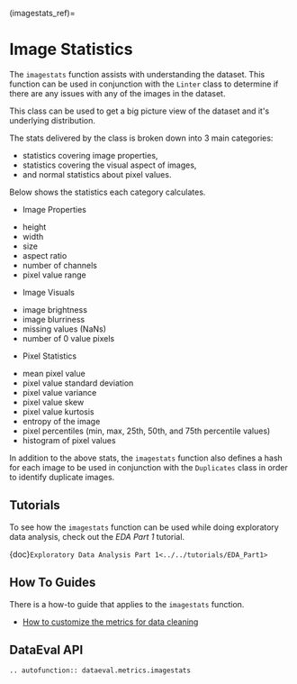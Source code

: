 (imagestats_ref)=
# Image Statistics

The `imagestats` function assists with understanding the dataset.
This function can be used in conjunction with the `Linter` class to determine
if there are any issues with any of the images in the dataset.

This class can be used to get a big picture view of the dataset and it's underlying distribution.

The stats delivered by the class is broken down into 3 main categories:
* statistics covering image properties,
* statistics covering the visual aspect of images,
* and normal statistics about pixel values.

Below shows the statistics each category calculates.

* Image Properties
 - height
 - width
 - size
 - aspect ratio
 - number of channels
 - pixel value range

* Image Visuals
 - image brightness
 - image blurriness
 - missing values (NaNs)
 - number of 0 value pixels

* Pixel Statistics
 - mean pixel value
 - pixel value standard deviation
 - pixel value variance
 - pixel value skew
 - pixel value kurtosis
 - entropy of the image
 - pixel percentiles (min, max, 25th, 50th, and 75th percentile values)
 - histogram of pixel values

In addition to the above stats, the `imagestats` function also defines a hash for each image to be used
in conjunction with the `Duplicates` class in order to identify duplicate images.

## Tutorials

To see how the `imagestats` function can be used while doing exploratory data analysis, check out the _EDA Part 1_ tutorial.

{doc}`Exploratory Data Analysis Part 1<../../tutorials/EDA_Part1>`

## How To Guides

There is a how-to guide that applies to the `imagestats` function.

* [How to customize the metrics for data cleaning](../../how_to/linting_flags.md)

## DataEval API

```{eval-rst}
.. autofunction:: dataeval.metrics.imagestats
```

